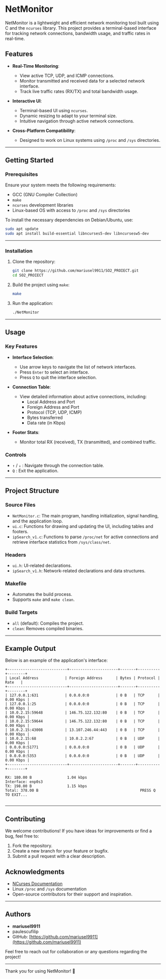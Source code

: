 
# NetMonitor

NetMonitor is a lightweight and efficient network monitoring tool built using C and the `ncurses` library. This project provides a terminal-based interface for tracking network connections, bandwidth usage, and traffic rates in real-time.

## Features

- **Real-Time Monitoring**:
  - View active TCP, UDP, and ICMP connections.
  - Monitor transmitted and received data for a selected network interface.
  - Track live traffic rates (RX/TX) and total bandwidth usage.

- **Interactive UI**:
  - Terminal-based UI using `ncurses`.
  - Dynamic resizing to adapt to your terminal size.
  - Intuitive navigation through active network connections.

- **Cross-Platform Compatibility**:
  - Designed to work on Linux systems using `/proc` and `/sys` directories.

---

## Getting Started

### Prerequisites

Ensure your system meets the following requirements:

- GCC (GNU Compiler Collection)
- `make`
- `ncurses` development libraries
- Linux-based OS with access to `/proc` and `/sys` directories

To install the necessary dependencies on Debian/Ubuntu, use:

```bash
sudo apt update
sudo apt install build-essential libncurses5-dev libncursesw5-dev
```

---

### Installation

1. Clone the repository:

   ```bash
   git clone https://github.com/mariusel9911/SO2_PROIECT.git
   cd SO2_PROIECT
   ```

2. Build the project using `make`:

   ```bash
   make
   ```

3. Run the application:

   ```bash
   ./NetMonitor
   ```

---

## Usage

### Key Features

- **Interface Selection**:
  - Use arrow keys to navigate the list of network interfaces.
  - Press `Enter` to select an interface.
  - Press `Q` to quit the interface selection.

- **Connection Table**:
  - View detailed information about active connections, including:
    - Local Address and Port
    - Foreign Address and Port
    - Protocol (TCP, UDP, ICMP)
    - Bytes transferred
    - Data rate (in Kbps)

- **Footer Stats**:
  - Monitor total RX (received), TX (transmitted), and combined traffic.

### Controls

- `↑` / `↓` : Navigate through the connection table.
- `Q` : Exit the application.

---

## Project Structure

### Source Files

- `NetMonitor.c`: The main program, handling initialization, signal handling, and the application loop.
- `ui.c`: Functions for drawing and updating the UI, including tables and footers.
- `ipSearch_v1.c`: Functions to parse `/proc/net` for active connections and retrieve interface statistics from `/sys/class/net`.

### Headers

- `ui.h`: UI-related declarations.
- `ipSearch_v1.h`: Network-related declarations and data structures.

### Makefile

- Automates the build process.
- Supports `make` and `make clean`.

### Build Targets

- `all` (default): Compiles the project.
- `clean`: Removes compiled binaries.

---

## Example Output

Below is an example of the application's interface:

```
+---------------------------+----------------------+-------+----------+--------+
| Local Address            | Foreign Address      | Bytes | Protocol | Rate   |
+---------------------------+----------------------+-------+----------+--------+
| 127.0.0.1:631            | 0.0.0.0:0            | 0 B   | TCP      | 0.00 Kbps |
| 127.0.0.1:25             | 0.0.0.0:0            | 0 B   | TCP      | 0.00 Kbps |
| 10.0.2.15:59648          | 146.75.122.132:80    | 0 B   | TCP      | 0.00 Kbps |
| 10.0.2.15:59644          | 146.75.122.132:80    | 0 B   | TCP      | 0.00 Kbps |
| 10.0.2.15:43008          | 13.107.246.44:443    | 0 B   | TCP      | 0.00 Kbps |
| 10.0.2.15:68             | 10.0.2.2:67          | 0 B   | UDP      | 0.00 Kbps |
| 0.0.0.0:51771            | 0.0.0.0:0            | 0 B   | UDP      | 0.00 Kbps |
| 0.0.0.0:5353             | 0.0.0.0:0            | 0 B   | UDP      | 0.00 Kbps |
+---------------------------+----------------------+-------+----------+--------+

RX: 180.00 B                1.04 kbps                        Interface: enp0s3
TX: 198.00 B                1.15 kbps
Total: 378.00 B                                              PRESS Q TO EXIT...


```

---

## Contributing

We welcome contributions! If you have ideas for improvements or find a bug, feel free to:

1. Fork the repository.
2. Create a new branch for your feature or bugfix.
3. Submit a pull request with a clear description.



## Acknowledgments

- [NCurses Documentation](https://invisible-island.net/ncurses/)
- Linux `/proc` and `/sys` documentation
- Open-source contributors for their support and inspiration.

---

## Authors

- **mariusel9911**
- paulescufilip
- GitHub: [https://github.com/mariusel9911](https://github.com/mariusel9911)

Feel free to reach out for collaboration or any questions regarding the project!

---

Thank you for using NetMonitor! 🚀

